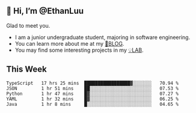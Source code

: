 ## 👋 Hi, I’m @EthanLuu

Glad to meet you.

- I am a junior undergraduate student, majoring in software engineering.
- You can learn more about me at my [📝BLOG](https://blog.ethanloo.top).
- You may find some interesting projects in my [💡LAB](https://lab.ethanloo.top).

## This Week
<!--START_SECTION:waka-->
```text
TypeScript   17 hrs 25 mins  █████████████████▓░░░░░░░   70.94 % 
JSON         1 hr 51 mins    ██░░░░░░░░░░░░░░░░░░░░░░░   07.53 % 
Python       1 hr 47 mins    █▓░░░░░░░░░░░░░░░░░░░░░░░   07.27 % 
YAML         1 hr 32 mins    █▓░░░░░░░░░░░░░░░░░░░░░░░   06.25 % 
Java         1 hr 8 mins     █░░░░░░░░░░░░░░░░░░░░░░░░   04.65 % 
```
<!--END_SECTION:waka-->
